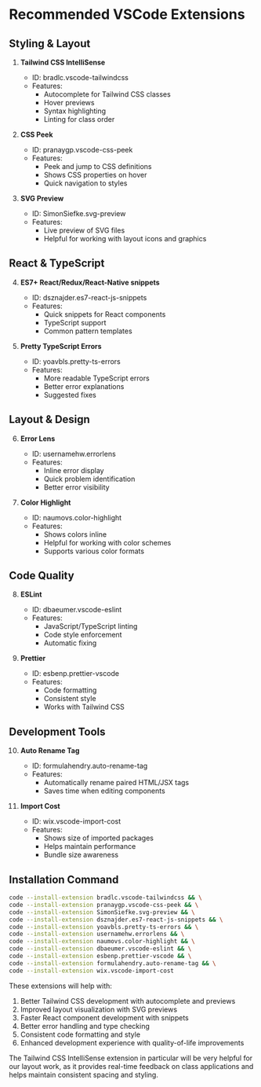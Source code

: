 # Recommended VSCode Extensions

## Styling & Layout

1. **Tailwind CSS IntelliSense**

   - ID: bradlc.vscode-tailwindcss
   - Features:
     - Autocomplete for Tailwind CSS classes
     - Hover previews
     - Syntax highlighting
     - Linting for class order

2. **CSS Peek**

   - ID: pranaygp.vscode-css-peek
   - Features:
     - Peek and jump to CSS definitions
     - Shows CSS properties on hover
     - Quick navigation to styles

3. **SVG Preview**
   - ID: SimonSiefke.svg-preview
   - Features:
     - Live preview of SVG files
     - Helpful for working with layout icons and graphics

## React & TypeScript

4. **ES7+ React/Redux/React-Native snippets**

   - ID: dsznajder.es7-react-js-snippets
   - Features:
     - Quick snippets for React components
     - TypeScript support
     - Common pattern templates

5. **Pretty TypeScript Errors**
   - ID: yoavbls.pretty-ts-errors
   - Features:
     - More readable TypeScript errors
     - Better error explanations
     - Suggested fixes

## Layout & Design

6. **Error Lens**

   - ID: usernamehw.errorlens
   - Features:
     - Inline error display
     - Quick problem identification
     - Better error visibility

7. **Color Highlight**
   - ID: naumovs.color-highlight
   - Features:
     - Shows colors inline
     - Helpful for working with color schemes
     - Supports various color formats

## Code Quality

8. **ESLint**

   - ID: dbaeumer.vscode-eslint
   - Features:
     - JavaScript/TypeScript linting
     - Code style enforcement
     - Automatic fixing

9. **Prettier**
   - ID: esbenp.prettier-vscode
   - Features:
     - Code formatting
     - Consistent style
     - Works with Tailwind CSS

## Development Tools

10. **Auto Rename Tag**

    - ID: formulahendry.auto-rename-tag
    - Features:
      - Automatically rename paired HTML/JSX tags
      - Saves time when editing components

11. **Import Cost**
    - ID: wix.vscode-import-cost
    - Features:
      - Shows size of imported packages
      - Helps maintain performance
      - Bundle size awareness

## Installation Command

```bash
code --install-extension bradlc.vscode-tailwindcss && \
code --install-extension pranaygp.vscode-css-peek && \
code --install-extension SimonSiefke.svg-preview && \
code --install-extension dsznajder.es7-react-js-snippets && \
code --install-extension yoavbls.pretty-ts-errors && \
code --install-extension usernamehw.errorlens && \
code --install-extension naumovs.color-highlight && \
code --install-extension dbaeumer.vscode-eslint && \
code --install-extension esbenp.prettier-vscode && \
code --install-extension formulahendry.auto-rename-tag && \
code --install-extension wix.vscode-import-cost
```

These extensions will help with:

1. Better Tailwind CSS development with autocomplete and previews
2. Improved layout visualization with SVG previews
3. Faster React component development with snippets
4. Better error handling and type checking
5. Consistent code formatting and style
6. Enhanced development experience with quality-of-life improvements

The Tailwind CSS IntelliSense extension in particular will be very helpful for our layout work, as it provides real-time feedback on class applications and helps maintain consistent spacing and styling.

